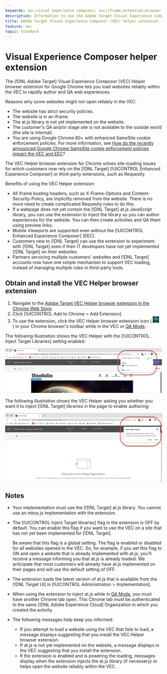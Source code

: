 ```yaml
---
keywords: vec;visual experience composer; vec;iframe;extension;browser
description: Information to use the Adobe Target Visual Experience Composer (VEC) Helper browser extension to load websites reliably within the VEC to rapidly author and QA experiences.
title: Adobe Target Visual Experience Composer (VEC) helper extension
feature: vec
topic: Standard
---
```


# Visual Experience Composer helper extension

The [!DNL Adobe Target] Visual Experience Composer (VEC) Helper browser extension for Google Chrome lets you load websites reliably within the VEC to rapidly author and QA web experiences.

Reasons why some websites might not open reliably in the VEC:

* The website has strict security policies.
* The website is in an iframe.
* The at.js library is not yet implemented on the website.
* The customer's QA and/or stage site is not available to the outside world (the site is internal).
* You are using Google Chrome 80+ with enhanced SameSite cookie enforcement policies. For more information, see [How do the recently announced Google Chrome SameSite cookie enforcement policies impact the VEC and EEC](/help/c-experiences/c-visual-experience-composer/r-troubleshoot-composer/issues-related-to-the-visual-experience-composer-vec-and-enhanced-experience-composer-eec.md#samesite)?

The VEC Helper browser extension for Chrome solves site-loading issues for which customers now rely on the [!DNL Target] [!UICONTROL Enhanced Experience Composer] or third-party extensions, such as Requestly.

Benefits of using the VEC Helper extension:

* All iframe busting headers, such as X-Frame-Options and Content-Security-Policy, are implicitly removed from the website. There is no more need to create complicated Requestly rules to do this.
* If a webpage does not yet contain the [!DNL Target] at.js JavaScript library, you can use the extension to inject the library so you can author experiences for the website. You can then create activities and QA them using preview links.
* Mobile Viewports are supported even without the [!UICONTROL Enhanced Experience Composer] (EEC).
* Customers new to [!DNL Target] can use the extension to experiment with [!DNL Target] even if their IT developers have not yet implemented [!DNL Target] on their websites.
* Partners servicing multiple customers' websites and [!DNL Target] accounts now have one simple mechanism to support VEC loading, instead of managing multiple rules in third-party tools.

## Obtain and install the VEC Helper browser extension

1. Navigate to the [Adobe Target VEC Helper browser extension in the Chrome Web Store](https://chrome.google.com/webstore/detail/adobe-target-vec-helper/ggjpideecfnbipkacplkhhaflkdjagak).
1. Click [!UICONTROL Add to Chrome > Add Extension].
1. To use the extension, click the VEC Helper browser extension icon ( ![VEC Helper icon](/help/c-experiences/c-visual-experience-composer/r-troubleshoot-composer/assets/vec-help-extension.png) ) in your Chrome browser's toolbar while in the VEC or [QA Mode](/help/c-activities/c-activity-qa/activity-qa.md).

The following illustration shows the VEC Helper with the [!UICONTROL Inject Target Libraries] setting enabled:

![VEC helper 1](/help/c-experiences/c-visual-experience-composer/r-troubleshoot-composer/assets/vec-help-extension-1.png)

The following illustration shows the VEC Helper asking you whether you want it to inject [!DNL Target] libraries in the page to enable authoring: 

![VEC helper 2](/help/c-experiences/c-visual-experience-composer/r-troubleshoot-composer/assets/vec-helper.png)

## Notes

* Your implementation must use the [!DNL Target] at.js library. You cannot use an mbox.js implementation with the extension.
* The [!UICONTROL Inject Target libraries] flag in the extension is OFF by default. You can enable this flag if you want to use the VEC on a site that has not yet been implemented for [!DNL Target].

  Be aware that this flag is a global setting. The flag is enabled or disabled for all websites opened in the VEC. So, for example, if you set this flag to ON and open a website that is already implemented with at.js, you'll receive a message informing you that at.js is already loaded. We anticipate that most customers will already have at.js implemented on their pages and will use the default setting of OFF.

* The extension loads the latest version of at.js that is available from the [!DNL Target UI] in [!UICONTROL Administration > Implementation].
* When using the extension to inject at.js while in [QA Mode](/help/c-activities/c-activity-qa/activity-qa.md), you must have another Chrome tab open. This Chrome tab must be authenticated to the same [!DNL Adobe Experience Cloud] Organization in which you created the activity.
* The following messages help keep you informed:

  * If you attempt to load a website using the VEC that fails to load, a message displays suggesting that you install the VEC Helper browser extension.
  * If at.js is not yet implemented on the website, a message displays in the VEC suggesting that you install the extension.
  * If the extension is enabled and is powering the loading, messages display when the extension injects the at.js library (if necessary) or helps open the website reliably within the VEC.